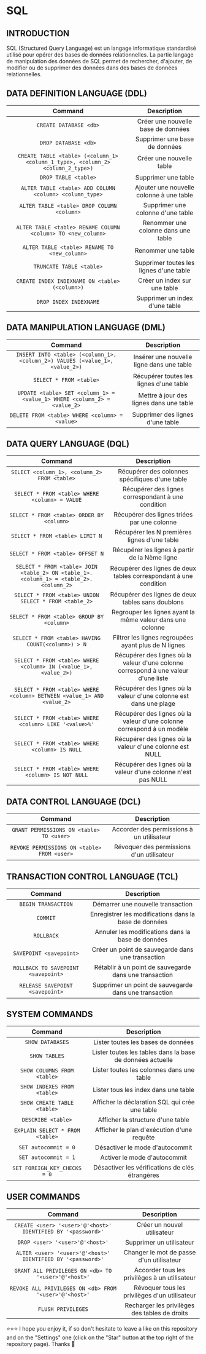 # SQL

## INTRODUCTION
SQL (Structured Query Language) est un langage informatique standardisé utilisé pour opérer des bases de données relationnelles. La partie langage de manipulation des données de SQL permet de rechercher, d'ajouter, de modifier ou de supprimer des données dans des bases de données relationnelles.

## DATA DEFINITION LANGUAGE (DDL)
| Command | Description |
| :---: | :---: |
| `CREATE DATABASE <db>` | Créer une nouvelle base de données |
| `DROP DATABASE <db>` | Supprimer une base de données |
| `CREATE TABLE <table> (<column_1> <column_1_type>, <column_2> <column_2_type>)` | Créer une nouvelle table |
| `DROP TABLE <table>` | Supprimer une table |
| `ALTER TABLE <table> ADD COLUMN <column> <column_type>` | Ajouter une nouvelle colonne à une table |
| `ALTER TABLE <table> DROP COLUMN <column>` | Supprimer une colonne d'une table |
| `ALTER TABLE <table> RENAME COLUMN <column> TO <new_column>` | Renommer une colonne dans une table |
| `ALTER TABLE <table> RENAME TO <new_column>` | Renommer une table |
| `TRUNCATE TABLE <table>` | Supprimer toutes les lignes d'une table |
| `CREATE INDEX INDEXNAME ON <table> (<column>)` | Créer un index sur une table |
| `DROP INDEX INDEXNAME` | Supprimer un index d'une table |

## DATA MANIPULATION LANGUAGE (DML)
| Command | Description |
| :---: | :---: |
| `INSERT INTO <table> (<column_1>, <column_2>) VALUES (<value_1>, <value_2>)` | Insérer une nouvelle ligne dans une table |
| `SELECT * FROM <table>` | Récupérer toutes les lignes d'une table |
| `UPDATE <table> SET <column_1> = <value_1> WHERE <column_2> = <value_2>` | Mettre à jour des lignes dans une table |
| `DELETE FROM <table> WHERE <column> = <value>` | Supprimer des lignes d'une table |

## DATA QUERY LANGUAGE (DQL)
| Command | Description |
| :---: | :---: |
| `SELECT <column_1>, <column_2> FROM <table>` | Récupérer des colonnes spécifiques d'une table |
| `SELECT * FROM <table> WHERE <column> = VALUE` | Récupérer des lignes correspondant à une condition |
| `SELECT * FROM <table> ORDER BY <column>` | Récupérer des lignes triées par une colonne |
| `SELECT * FROM <table> LIMIT N` | Récupérer les N premières lignes d'une table |
| `SELECT * FROM <table> OFFSET N` | Récupérer les lignes à partir de la Nème ligne |
| `SELECT * FROM <table> JOIN <table_2> ON <table_1>.<column_1> = <table_2>.<column_2>` | Récupérer des lignes de deux tables correspondant à une condition |
| `SELECT * FROM <table> UNION SELECT * FROM <table_2>` | Récupérer des lignes de deux tables sans doublons |
| `SELECT * FROM <table> GROUP BY <column>` | Regrouper les lignes ayant la même valeur dans une colonne |
| `SELECT * FROM <table> HAVING COUNT(<column>) > N` | Filtrer les lignes regroupées ayant plus de N lignes |
| `SELECT * FROM <table> WHERE <column> IN (<value_1>, <value_2>)` | Récupérer des lignes où la valeur d'une colonne correspond à une valeur d'une liste |
| `SELECT * FROM <table> WHERE <column> BETWEEN <value_1> AND <value_2>` | Récupérer des lignes où la valeur d'une colonne est dans une plage |
| `SELECT * FROM <table> WHERE <column> LIKE '<value>%'` | Récupérer des lignes où la valeur d'une colonne correspond à un modèle |
| `SELECT * FROM <table> WHERE <column> IS NULL` | Récupérer des lignes où la valeur d'une colonne est NULL |
| `SELECT * FROM <table> WHERE <column> IS NOT NULL` | Récupérer des lignes où la valeur d'une colonne n'est pas NULL |

## DATA CONTROL LANGUAGE (DCL)
| Command | Description |
| :---: | :---: |
| `GRANT PERMISSIONS ON <table> TO <user>` | Accorder des permissions à un utilisateur |
| `REVOKE PERMISSIONS ON <table> FROM <user>` | Révoquer des permissions d'un utilisateur |

## TRANSACTION CONTROL LANGUAGE (TCL)
| Command | Description |
| :---: | :---: |
| `BEGIN TRANSACTION` | Démarrer une nouvelle transaction |
| `COMMIT` | Enregistrer les modifications dans la base de données |
| `ROLLBACK` | Annuler les modifications dans la base de données |
| `SAVEPOINT <savepoint>` | Créer un point de sauvegarde dans une transaction |
| `ROLLBACK TO SAVEPOINT <savepoint>` | Rétablir à un point de sauvegarde dans une transaction |
| `RELEASE SAVEPOINT <savepoint>` | Supprimer un point de sauvegarde dans une transaction |

## SYSTEM COMMANDS
| Command | Description |
| :---: | :---: |
| `SHOW DATABASES` | Lister toutes les bases de données |
| `SHOW TABLES` | Lister toutes les tables dans la base de données actuelle |
| `SHOW COLUMNS FROM <table>` | Lister toutes les colonnes dans une table |
| `SHOW INDEXES FROM <table>` | Lister tous les index dans une table |
| `SHOW CREATE TABLE <table>` | Afficher la déclaration SQL qui crée une table |
| `DESCRIBE <table>` | Afficher la structure d'une table |
| `EXPLAIN SELECT * FROM <table>` | Afficher le plan d'exécution d'une requête |
| `SET autocommit = 0` | Désactiver le mode d'autocommit |
| `SET autocommit = 1` | Activer le mode d'autocommit |
| `SET FOREIGN_KEY_CHECKS = 0` | Désactiver les vérifications de clés étrangères |

## USER COMMANDS
| Command | Description |
| :---: | :---: |
| `CREATE <user> '<user>'@'<host>' IDENTIFIED BY '<password>'` | Créer un nouvel utilisateur |
| `DROP <user> '<user>'@'<host>'` | Supprimer un utilisateur |
| `ALTER <user> '<user>'@'<host>' IDENTIFIED BY '<password>'` | Changer le mot de passe d'un utilisateur |
| `GRANT ALL PRIVILEGES ON <db> TO '<user>'@'<host>'` | Accorder tous les privilèges à un utilisateur |
| `REVOKE ALL PRIVILEGES ON <db> FROM '<user>'@'<host>'` | Révoquer tous les privilèges d'un utilisateur |
| `FLUSH PRIVILEGES` | Recharger les privilèges des tables de droits |

⭐⭐⭐ I hope you enjoy it, if so don't hesitate to leave a like on this repository and on the "Settings" one (click on the "Star" button at the top right of the repository page). Thanks 🤗
